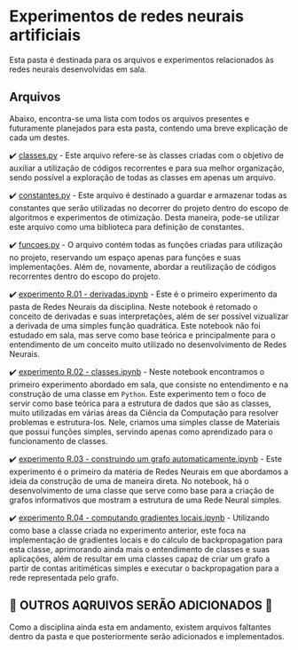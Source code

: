 # Experimentos de redes neurais artificiais

Esta pasta é destinada para os arquivos e experimentos relacionados às redes neurais desenvolvidas em sala.

## Arquivos

Abaixo, encontra-se uma lista com todos os arquivos presentes e futuramente planejados para esta pasta, contendo uma breve explicação de cada um destes.

✔️ [classes.py](classes.py) - Este arquivo refere-se às classes criadas com o objetivo de auxiliar a utilização de códigos recorrentes e para sua melhor organização, sendo possível a exploração de todas as classes em apenas um arquivo.

✔️ [constantes.py](constantes.py) - Este arquivo é destinado a guardar e armazenar todas as constantes que serão utilizadas no decorrer do projeto dentro do escopo de algoritmos e experimentos de otimização. Desta maneira, pode-se utilizar este arquivo como uma biblioteca para definição de constantes.

✔️ [funcoes.py](funcoes.py) - O arquivo contém todas as funções criadas para utilização no projeto, reservando um espaço apenas para funções e suas implementações. Além de, novamente, abordar a reutilização de códigos recorrentes dentro do escopo do projeto.

✔️ [experimento R.01 - derivadas.ipynb](experimento%20R.01%20-%20derivadas.ipynb) - Este é o primeiro experimento da pasta de Redes Neurais da disciplina. Neste notebook é retomado o conceito de derivadas e suas interpretações, além de ser possível vizualizar a derivada de uma simples função quadrática. Este notebook não foi estudado em sala, mas serve como base teórica e principalmente para o entendimento de um conceito muito utilizado no desenvolvimento de Redes Neurais.

✔️ [experimento R.02 - classes.ipynb](experimento%20R.02%20-%20classes.ipynb) - Neste notebook encontramos o primeiro experimento abordado em sala, que consiste no entendimento e na construção de uma classe em `Python`. Este experimento tem o foco de servir como base teórica para a estrutura de dados que são as classes, muito utilizadas em várias áreas da Ciência da Computação para resolver problemas e estrutura-los. Nele, criamos uma simples classe de Materiais que possui funções simples, servindo apenas como aprendizado para o funcionamento de classes.

✔️ [experimento R.03 - construindo um grafo automaticamente.ipynb](experimento%20R.03%20-%20construindo%20um%20grafo%20automaticamente.ipynb) - Este experimento é o primeiro da matéria de Redes Neurais em que abordamos a ideia da construção de uma de maneira direta. No notebook, há o desenvolvimento de uma classe que serve como base para a criação de grafos informativos que mostram a estrutura de uma Rede Neural simples.

✔️ [experimento R.04 - computando gradientes locais.ipynb](experimento%20R.04%20-%20computando%20gradientes%20locais.ipynb) - Utilizando como base a classe criada no experimento anterior, este foca na implementação de gradientes locais e do cálculo de backpropagation para esta classe, aprimorando ainda mais o entendimento de classes e suas aplicações, além de resultar em uma classes capaz de criar um grafo a partir de contas aritiméticas simples e executar o backpropagation para a rede representada pelo grafo.

## 🚧 **OUTROS AQRUIVOS SERÃO ADICIONADOS** 🚧

Como a disciplina ainda esta em andamento, existem arquivos faltantes dentro da pasta e que posteriormente serão adicionados e implementados.
